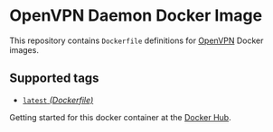 OpenVPN Daemon Docker Image
====================

This repository contains `Dockerfile` definitions for [OpenVPN][openvpn] Docker images.

## Supported tags

* [`latest` _(Dockerfile)_](Dockerfile)

Getting started for this docker container at the [Docker Hub][registry].

[openvpn]: en.wikipedia.org/wiki/OpenVPN
[registry]: https://registry.hub.docker.com/u/zealic/openvpn
